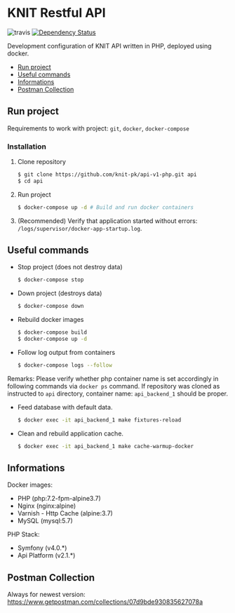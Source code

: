 # KNIT Restful API
![travis](https://api.travis-ci.org/knit-pk/api-v1-php.svg?branch=develop)
[![Dependency Status](https://www.versioneye.com/user/projects/5a70e3ec0fb24f66805a3837/badge.svg?style=flat-square)](https://www.versioneye.com/user/projects/5a70e3ec0fb24f66805a3837)

Development configuration of KNIT API written in PHP, deployed using docker.

- [Run project](#run-project)
- [Useful commands](#useful-commands)
- [Informations](#informations)
- [Postman Collection](#postman-collection)

## Run project
Requirements to work with project: `git`, `docker`, `docker-compose`

### Installation

1. Clone repository
   ```bash
   $ git clone https://github.com/knit-pk/api-v1-php.git api
   $ cd api
   ```
2. Run project
   ```bash
   $ docker-compose up -d # Build and run docker containers
   ```
3. (Recommended) Verify that application started without errors: `/logs/supervisor/docker-app-startup.log`.

## Useful commands

- Stop project (does not destroy data)
    ```bash
    $ docker-compose stop
    ```

- Down project (destroys data)
    ```bash
    $ docker-compose down
    ```

- Rebuild docker images
    ```bash
    $ docker-compose build
    $ docker-compose up -d
    ```

- Follow log output from containers
    ```bash
    $ docker-compose logs --follow
    ```

Remarks: Please verify whether php container name is set accordingly in following commands via `docker ps` command.
If repository was cloned as instructed to `api` directory, container name: `api_backend_1` should be proper.

- Feed database with default data.

    ```bash
    $ docker exec -it api_backend_1 make fixtures-reload
    ```

- Clean and rebuild application cache.

    ```bash
    $ docker exec -it api_backend_1 make cache-warmup-docker
    ```

## Informations
Docker images:
- PHP (php:7.2-fpm-alpine3.7)
- Nginx (nginx:alpine)
- Varnish - Http Cache (alpine:3.7)
- MySQL (mysql:5.7)

PHP Stack:
- Symfony (v4.0.*)
- Api Platform (v2.1.*)

## Postman Collection
Always for newest version:
https://www.getpostman.com/collections/07d9bde930835627078a